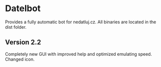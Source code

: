 # Datelbot
Provides a fully automatic bot for nedatluj.cz. All binaries are located in the dist folder.

## Version 2.2
Completely new GUI with improved help and optimized emulating speed. Changed icon.
